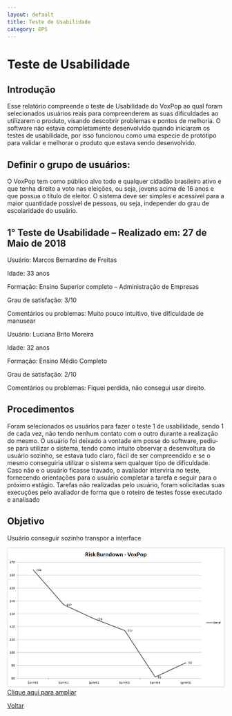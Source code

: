 ```yaml
---
layout: default
title: Teste de Usabilidade
category: EPS
---
```


# Teste de Usabilidade

## Introdução
Esse relatório compreende o teste de Usabilidade do VoxPop ao qual foram selecionados usuários reais para compreenderem as suas dificuldades ao utilizarem o produto, visando descobrir problemas e pontos de melhoria. O software não estava completamente desenvolvido quando iniciaram os testes de usabilidade, por isso funcionou como uma especie de protótipo para validar e melhorar o produto que estava sendo desenvolvido.

## Definir o grupo de usuários:
O VoxPop tem como público alvo todo e qualquer cidadão brasileiro ativo e que tenha direito a voto nas eleições, ou seja, jovens acima de 16 anos e que possua o título de eleitor. O sistema deve ser simples e acessível para a maior quantidade possível de pessoas, ou seja, independer do grau de escolaridade do usuário.

## 1° Teste de Usabilidade – Realizado em: 27 de Maio de 2018
Usuário: Marcos Bernardino de Freitas

Idade: 33 anos

Formação: Ensino Superior completo – Administração de Empresas

Grau de satisfação: 3/10

Comentários ou problemas: Muito pouco intuitivo, tive dificuldade de manusear

Usuário: Luciana Brito Moreira

Idade: 32 anos

Formação: Ensino Médio Completo

Grau de satisfação: 2/10

Comentários ou problemas: Fiquei perdida, não consegui usar direito.

## Procedimentos
Foram selecionados os usuários para fazer o teste 1 de usabilidade, sendo 1 de cada vez, não tendo nenhum contato com o outro durante a realização do mesmo. O usuário foi deixado a vontade em posse do software, pediu-se para utilizar o sistema, tendo como intuito observar a desenvoltura do usuário sozinho, se estava tudo claro, fácil de ser compreendido e se o mesmo conseguiria utilizar o sistema sem qualquer tipo de dificuldade. Caso não e o usuário ficasse travado, o avaliador interviria no teste, fornecendo orientações para o usuário completar a tarefa e seguir para o próximo estágio. Tarefas não realizadas pelo usuário, foram solicitadas suas execuções pelo avaliador de forma que o roteiro de testes fosse executado e analisado

## Objetivo
Usuário conseguir sozinho transpor a interface

![Risk Burndown](images/Geral.png)  
[Clique aqui para ampliar](images/Geral.png)  

[Voltar](./../)
